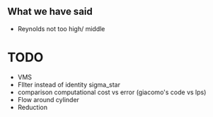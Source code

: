 ## What we have said
* Reynolds not too high/ middle

# TODO

* VMS
* FIlter instead of identity sigma_star
* comparison computational cost vs error (giacomo's code vs lps)
* Flow around cylinder
* Reduction
